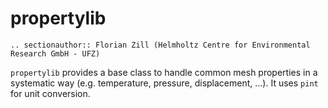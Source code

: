 # propertylib

```{eval-rst}
.. sectionauthor:: Florian Zill (Helmholtz Centre for Environmental Research GmbH - UFZ)
```

`propertylib` provides a base class to handle common mesh properties in a systematic way (e.g. temperature, pressure, displacement, ...).
It uses `pint` for unit conversion.

